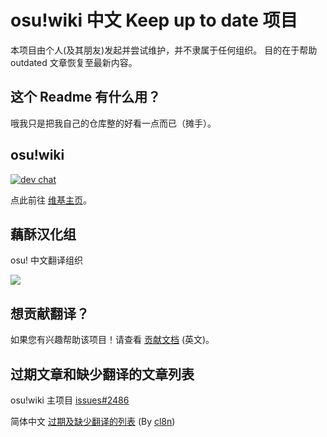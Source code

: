 # osu!wiki 中文 Keep up to date 项目

本项目由个人(及其朋友)发起并尝试维护，并不隶属于任何组织。
目的在于帮助 outdated 文章恢复至最新内容。

## 这个 Readme 有什么用？

哦我只是把我自己的仓库整的好看一点而已（摊手）。

## osu!wiki
[![dev chat](https://discordapp.com/api/guilds/188630481301012481/widget.png?style=shield)](https://discord.gg/ppy)

点此前往 [维基主页](https://osu.ppy.sh/help/wiki/Main_Page)。

## 藕酥汉化组

osu! 中文翻译组织

[![](https://discordapp.com/api/guilds/281826842657161216/widget.png?style=shield)](https://discord.gg/xnWpxzZ)

## 想贡献翻译？

如果您有兴趣帮助该项目！请查看 [贡献文档](CONTRIBUTING.md) (英文)。

## 过期文章和缺少翻译的文章列表

osu!wiki 主项目 [issues#2486](https://github.com/ppy/osu-wiki/issues/2486)

简体中文 [过期及缺少翻译的列表](https://clayton.cc/osu-wiki-status/zh) (By [cl8n](https://github.com/cl8n))
